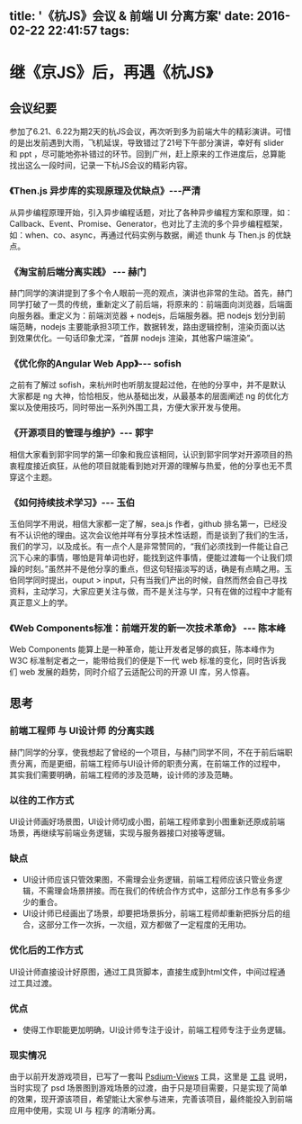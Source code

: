 title: '《杭JS》会议 & 前端 UI 分离方案'
date: 2016-02-22 22:41:57
tags:
---

# 继《京JS》后，再遇《杭JS》

## 会议纪要
参加了6.21、6.22为期2天的杭JS会议，再次听到多为前端大牛的精彩演讲。可惜的是出发前遇到大雨，飞机延误，导致错过了21号下午部分演讲，幸好有 slider 和 ppt ，尽可能地弥补错过的环节。回到广州，赶上原来的工作进度后，总算能找出这么一段时间，记录一下杭JS会议的精彩内容。

### 《Then.js 异步库的实现原理及优缺点》---严清
从异步编程原理开始，引入异步编程话题，对比了各种异步编程方案和原理，如： Callback、Event、Promise、Generator，也对比了主流的多个异步编程框架，如：when、co、async，再通过代码实例与数据，阐述 thunk 与 Then.js 的优缺点。

### 《淘宝前后端分离实践》 --- 赫门
赫门同学的演讲提到了多个令人眼前一亮的观点，演讲也非常的生动。首先，赫门同学打破了一贯的传统，重新定义了前后端，将原来的：前端面向浏览器，后端面向服务器。重定义为：前端浏览器 + nodejs，后端服务器。把 nodejs 划分到前端范畴，nodejs 主要能承担3项工作，数据转发，路由逻辑控制，渲染页面以达到效果优化。一句话印象尤深，“首屏 nodejs 渲染，其他客户端渲染”。

### 《优化你的Angular Web App》--- sofish
之前有了解过 sofish，来杭州时也听朋友提起过他，在他的分享中，并不是默认大家都是 ng 大神，恰恰相反，他从基础出发，从最基本的层面阐述 ng 的优化方案以及使用技巧，同时带出一系列外围工具，方便大家开发与使用。

### 《开源项目的管理与维护》--- 郭宇
相信大家看到郭宇同学的第一印象和我应该相同，认识到郭宇同学对开源项目的热衷程度接近疯狂，从他的项目就能看到她对开源的理解与热爱，他的分享也无不贯穿这个主题。

### 《如何持续技术学习》--- 玉伯
玉伯同学不用说，相信大家都一定了解，sea.js 作者，github 排名第一，已经没有不认识他的理由。这次会议他并咩有分享技术性话题，而是谈到了我们的生活，我们的学习，以及成长。有一点个人是非常赞同的，“我们必须找到一件能让自己沉下心来的事情，哪怕是背单词也好，能找到这件事情，便能过渡每一个让我们烦躁的时刻。”虽然并不是他分享的重点，但这句轻描淡写的话，确是有点睛之用。玉伯同学同时提出，ouput > input，只有当我们产出的时候，自然而然会自己寻找资料，主动学习，大家应更关注与做，而不是关注与学，只有在做的过程中才能有真正意义上的学。

### 《Web Components标准：前端开发的新一次技术革命》 --- 陈本峰
Web Components 能算上是一种革命，能让开发者足够的疯狂，陈本峰作为 W3C 标准制定者之一，能带给我们的便是下一代 web 标准的变化，同时告诉我们 web 发展的趋势，同时介绍了云适配公司的开源 UI 库，另人惊喜。

## 思考

### 前端工程师 与 UI设计师 的分离实践
赫门同学的分享，使我想起了曾经的一个项目，与赫门同学不同，不在于前后端职责分离，而是更细，前端工程师与UI设计师的职责分离，在前端工作的过程中，其实我们需要明确，前端工程师的涉及范畴，设计师的涉及范畴。

### 以往的工作方式
UI设计师画好场景图，UI设计师切成小图，前端工程师拿到小图重新还原成前端场景，再继续写前端业务逻辑，实现与服务器接口对接等逻辑。

### 缺点
* UI设计师应该只管效果图，不需理会业务逻辑，前端工程师应该只管业务逻辑，不需理会场景拼接。而在我们的传统合作方式中，这部分工作总有多多少少的重合。
* UI设计师已经画出了场景，却要把场景拆分，前端工程师却重新把拆分后的组合，这部分工作一次拆，一次组，双方都做了一定程度的无用功。

### 优化后的工作方式
UI设计师直接设计好原图，通过工具货脚本，直接生成到html文件，中间过程通过工具过渡。

### 优点
* 使得工作职能更加明确，UI设计师专注于设计，前端工程师专注于业务逻辑。

### 现实情况
由于以前开发游戏项目，已写了一套叫 [Psdium-Views](https://github.com/fsiaonma/Psdium-Views) 工具，这里是 [工具](https://github.com/fsiaonma/fsiaonma.blog.com/issues/3) 说明，当时实现了 psd 场景图到游戏场景的过渡，由于只是项目需要，只是实现了简单的效果，现开源该项目，希望能让大家参与进来，完善该项目，最终能投入到前端应用中使用，实现 UI 与 程序 的清晰分离。